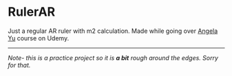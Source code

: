 # RulerAR
Just a regular AR ruler with m2 calculation. Made while going over [Angela Yu](https://www.udemy.com/complete-web-development-bootcamp/learn/v4/overview) course on Udemy.

---
*Note- this is a practice project so it is **a bit** rough around the edges. Sorry for that.*

